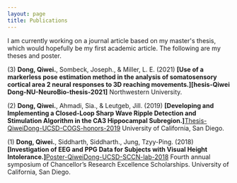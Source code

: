 ```yaml
---
layout: page
title: Publications
---
```


I am currently working on a journal article based on my master's thesis, which would hopefully be my first academic article. The following are my theses and poster.

(3) **Dong, Qiwei.**, Sombeck, Joseph., & Miller, L. E. (2021) **[Use of a markerless pose estimation method in the analysis of somatosensory cortical area 2 neural responses to 3D reaching movements.][hesis-Qiwei Dong-NU-NeuroBio-thesis-2021]** Northwestern University.

(2) **Dong, Qiwei.**, Ahmadi, Sia., & Leutgeb, Jill. (2019) **[Developing and Implementing a Closed-Loop Sharp Wave Ripple Detection and Stimulation Algorithm in the CA3 Hippocampal Subregion.]**[Thesis-QiweiDong-UCSD-COGS-honors-2019] University of California, San Diego.

(1) **Dong, Qiwei.**, Siddharth, Siddharth., Jung, Tzyy-Ping. (2018) **[Investigation of EEG and PPG Data for Subjects with Visual Height Intolerance.]**[Poster-QiweiDong-UCSD-SCCN-lab-2018] Fourth annual symposium of Chancellor’s Research Excellence Scholarships. University of California, San Diego.

[Thesis-Qiwei Dong-NU-NeuroBio-thesis-2021]: https://github.com/qiweidong1997/qiweidong1997.github.io/blob/master/docs/Thesis-Qiwei%20Dong-NU-NeuroBio-thesis-2021.pdf
[Thesis-QiweiDong-UCSD-COGS-honors-2019]: https://github.com/qiweidong1997/qiweidong1997.github.io/blob/master/docs/Thesis-QiweiDong-UCSD-COGS-honors-2019.pdf
[Poster-QiweiDong-UCSD-SCCN-lab-2018]: https://github.com/qiweidong1997/qiweidong1997.github.io/blob/master/docs/Poster-QiweiDong-UCSD-SCCN-lab-2018.pdf
